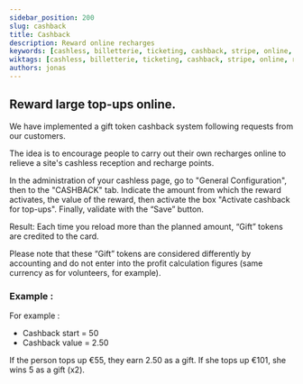 ```yaml
---
sidebar_position: 200
slug: cashback
title: Cashback
description: Reward online recharges
keywords: [cashless, billetterie, ticketing, cashback, stripe, online, recharges]
wiktags: [cashless, billetterie, ticketing, cashback, stripe, online, recharges]
authors: jonas
---
```


## Reward large top-ups online.

We have implemented a gift token cashback system following requests from our customers.

The idea is to encourage people to carry out their own recharges online 
to relieve a site's cashless reception and recharge points.

In the administration of your cashless page, go to "General Configuration", then to the "CASHBACK" tab.
Indicate the amount from which the reward activates, the value of the reward, then activate the box "Activate cashback for top-ups".
Finally, validate with the “Save” button.

Result: Each time you reload more than the planned amount, “Gift” tokens are credited to the card.

Please note that these “Gift” tokens are considered differently by accounting 
and do not enter into the profit calculation figures (same currency as for volunteers, for example).

### Example :

For example :

- Cashback start = 50
- Cashback value = 2.50

If the person tops up €55, they earn 2.50 as a gift.
If she tops up €101, she wins 5 as a gift (x2).
